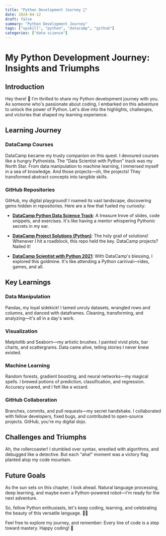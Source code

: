 ```yaml
---
title: "Python Development Journey 🐍"
date: 2024-04-12
draft: false
summary: "Python Development Journey"
tags: ["upskill", "python", "datacamp", "github"]
categories: ["data science"]
---
```


# My Python Development Journey: Insights and Triumphs

## Introduction

Hey there! 👋 I'm thrilled to share my Python development journey with you. As someone who's passionate about coding, I embarked on this adventure to unlock the power of Python. Let's dive into the highlights, challenges, and victories that shaped my learning experience.

## Learning Journey

### DataCamp Courses

DataCamp became my trusty companion on this quest. I devoured courses like a hungry Pythonista. The "Data Scientist with Python" track was my North Star. From data manipulation to machine learning, I immersed myself in a sea of knowledge. And those projects—oh, the projects! They transformed abstract concepts into tangible skills.

### GitHub Repositories

GitHub, my digital playground! I roamed its vast landscape, discovering gems hidden in repositories. Here are a few that fueled my curiosity:

- **[DataCamp Python Data Science Track](https://github.com/AmoDinho/datacamp-python-data-science-track)**: A treasure trove of slides, code snippets, and exercises. It's like having a mentor whispering Pythonic secrets in my ear.

- **[DataCamp Project Solutions (Python)](https://github.com/veeralakrishna/DataCamp-Project-Solutions-Python)**: The holy grail of solutions! Whenever I hit a roadblock, this repo held the key. DataCamp projects? Nailed it!

- **[DataCamp Scientist with Python 2021](https://github.com/basitaminbhatti/DataCamp_Data_Scientist_with_Python_2021)**: With DataCamp's blessing, I explored this goldmine. It's like attending a Python carnival—rides, games, and all.

## Key Learnings

### Data Manipulation

Pandas, my loyal sidekick! I tamed unruly datasets, wrangled rows and columns, and danced with dataframes. Cleaning, transforming, and analyzing—it's all in a day's work.

### Visualization

Matplotlib and Seaborn—my artistic brushes. I painted vivid plots, bar charts, and scattergrams. Data came alive, telling stories I never knew existed.

### Machine Learning

Random forests, gradient boosting, and neural networks—my magical spells. I brewed potions of prediction, classification, and regression. Accuracy soared, and I felt like a wizard.

### GitHub Collaboration

Branches, commits, and pull requests—my secret handshake. I collaborated with fellow developers, fixed bugs, and contributed to open-source projects. GitHub, you're my digital dojo.

## Challenges and Triumphs

Ah, the rollercoaster! I stumbled over syntax, wrestled with algorithms, and debugged like a detective. But each "aha!" moment was a victory flag planted atop my code mountain.

## Future Goals

As the sun sets on this chapter, I look ahead. Natural language processing, deep learning, and maybe even a Python-powered robot—I'm ready for the next adventure.

So, fellow Python enthusiasts, let's keep coding, learning, and celebrating the beauty of this versatile language. 🚀🐍

Feel free to explore my journey, and remember: Every line of code is a step toward mastery. Happy coding! 🌟